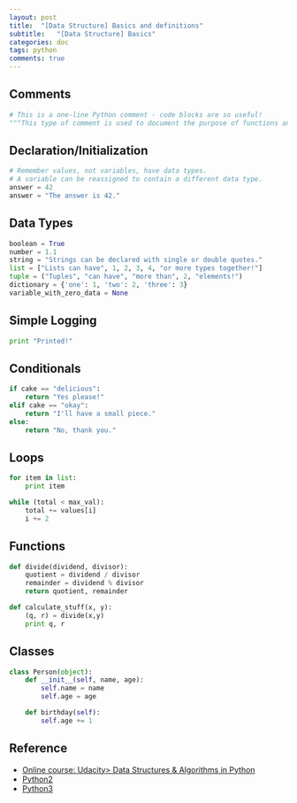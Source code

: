 ```yaml
---
layout: post
title:  "[Data Structure] Basics and definitions"
subtitle:   "[Data Structure] Basics"
categories: doc
tags: python
comments: true
---
```


## Comments
```python
# This is a one-line Python comment - code blocks are so useful!
"""This type of comment is used to document the purpose of functions and classes."""
```

## Declaration/Initialization
```python
# Remember values, not variables, have data types.
# A variable can be reassigned to contain a different data type.
answer = 42
answer = "The answer is 42."
```

## Data Types
```python
boolean = True
number = 1.1
string = "Strings can be declared with single or double quotes."
list = ["Lists can have", 1, 2, 3, 4, "or more types together!"]
tuple = ("Tuples", "can have", "more than", 2, "elements!")
dictionary = {'one': 1, 'two': 2, 'three': 3}
variable_with_zero_data = None
```

## Simple Logging
```python
print "Printed!"
```

## Conditionals
```python
if cake == "delicious":
    return "Yes please!"
elif cake == "okay":
    return "I'll have a small piece."
else:
    return "No, thank you."
```

## Loops
```python
for item in list:
    print item

while (total < max_val):
    total += values[i]
    i += 2
```

## Functions
```python
def divide(dividend, divisor):
    quotient = dividend / divisor
    remainder = dividend % divisor
    return quotient, remainder

def calculate_stuff(x, y):
    (q, r) = divide(x,y)
    print q, r
```

## Classes
```python
class Person(object):
    def __init__(self, name, age):
        self.name = name
        self.age = age 

    def birthday(self):
        self.age += 1
```

## Reference
- [Online course: Udacity> Data Structures & Algorithms in Python](https://classroom.udacity.com/courses/ud513)
- [Python2](https://docs.python.org/2/)
- [Python3](https://docs.python.org/3/)